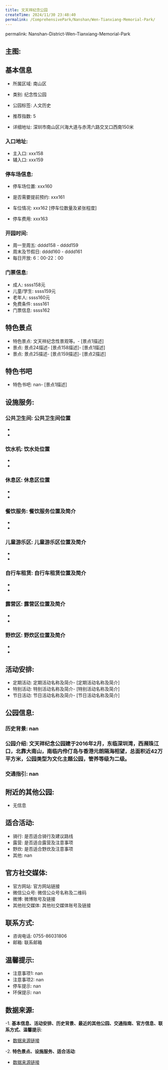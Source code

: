 ```yaml
---
title: 文天祥纪念公园
createTime: 2024/11/30 23:48:40
permalink: /ComprehensivePark/Nanshan/Wen-Tianxiang-Memorial-Park/
---
```

permalink: Nanshan-District-Wen-Tianxiang-Memorial-Park
<!-- ## 游玩路径: -->

## 主图:
<ImageCard
image="https://cgj.sz.gov.cn/img/4/4005/4005965/10775292.jpg"
title= "文天祥纪念公园"
description= "文天祥纪念公园建于2016年2月，东临深圳湾，西濒珠江口，北靠大南山，南临内伶仃岛与香港元朗隔海相望，总面积近42万平方米，公园类型为文化主题公园，管养等级为二"
date="2024/11/30"
href="/"
author="深圳公园"
/>

## 基本信息

- 所属区域: 南山区

- 类别: 纪念性公园

- 公园标签: 人文历史

- 推荐指数: 5

- 详细地址: 深圳市南山区兴海大道与赤湾六路交叉口西南150米

### 入口地址:
- 主入口: xxx158
- 辅入口: xxx159
### 停车场信息:
- 停车场位置: xxx160

- 是否需要提前预约: xxx161

- 车位情况: xxx162 [停车位数量及紧张程度]

- 停车费用: xxx163

### 开园时间:
- 周一至周五: dddd158 - dddd159
- 周末及节假日: dddd160 - dddd161
- 每日开放: 6：00-22：00

### 门票信息:
- 成人: ssss158元
- 儿童/学生: ssss159元
- 老年人: ssss160元
- 免费条件: ssss161
- 门票信息: ssss162
## 特色景点
- 特色景点: 文天祥纪念性景观等。- [景点1描述]
- 景点: 景点24描述- [景点158描述]- [景点1描述]
- 景点: 景点25描述- [景点159描述]- [景点2描述]
## 特色书吧
- 特色书吧: nan- [景点1描述]
## 设施服务:
### 公共卫生间: 公共卫生间位置
- 
- 
### 饮水机: 饮水处位置
- 
- 
### 休息区: 休息区位置
- 
- 
### 餐饮服务: 餐饮服务位置及简介
- 
- 
### 儿童游乐区: 儿童游乐区位置及简介
- 
- 
### 自行车租赁: 自行车租赁位置及简介
- 
- 
### 露营区: 露营区位置及简介
- 
- 
### 野炊区: 野炊区位置及简介

- 
- 
## 活动安排:
- 定期活动: 定期活动名称及简介- [定期活动名称及简介]
- 特别活动: 特别活动名称及简介- [特别活动名称及简介]
- 节日活动: 节日活动名称及简介- [节日活动名称及简介]
## 公园信息:
### 历史背景: nan
### 公园介绍: 文天祥纪念公园建于2016年2月，东临深圳湾，西濒珠江口，北靠大南山，南临内伶仃岛与香港元朗隔海相望，总面积近42万平方米，公园类型为文化主题公园，管养等级为二级。
### 交通指引: nan

## 附近的其他公园:
- 无信息

## 适合活动:
- 骑行: 是否适合骑行及建议路线
- 露营: 是否适合露营及注意事项
- 野炊: 是否适合野炊及注意事项
- 其他: nan

## 官方社交媒体:
- 官方网站: 官方网站链接
- 微信公众号: 微信公众号名称及二维码
- 微博: 微博账号及链接
- 其他社交媒体: 其他社交媒体账号及链接

## 联系方式:
- 咨询电话: 0755-86031806
- 邮箱: 联系邮箱

## 温馨提示:
- 注意事项1: nan
- 注意事项2: nan
- 停车提示: nan
- 环保提示: nan

## 数据来源:
-1. **基本信息、活动安排、历史背景、最近的其他公园、交通指南、官方信息、联系方式、温馨提示**:
- [数据来源链接](https://cgj.sz.gov.cn/xsmh/gysz/csgy/content/post_10775292.html)

-2. **特色景点、设施服务、适合活动**:
- [数据来源链接](https://cgj.sz.gov.cn/xsmh/gysz/csgy/content/post_10775292.html)

